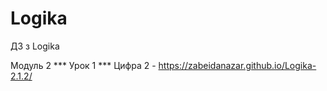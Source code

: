 # Logika
ДЗ з Logika


Модуль 2 *** Урок 1 *** Цифра 2 - https://zabeidanazar.github.io/Logika-2.1.2/
